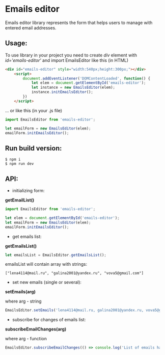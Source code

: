 # Emails editor

Emails editor library represents the form that helps users to manage with entered email addresses.

## Usage:
To use library in your project you need to create *div* element with *id='emails-editor'* and import EmailsEditor like this (in HTML)
```html
<div id="emails-editor" style="width:540px;height:300px;"></div>
    <script>
        document.addEventListener('DOMContentLoaded', function() {
            let elem = document.getElementById('emails-editor');
            let instance = new EmailsEditor(elem);
            instance.initEmailsEditor();
        })
    </script>
```
... or like this (in your .js file)
```javascript
import EmailsEditor from 'emails-editor';

let emailForm = new EmailsEditor(elem);
emailForm.initEmailsEditor();
```

## Run build version:
```
$ npm i
$ npm run dev
```

## API:
- initializing form:

 **getEmailList()**

```javascript
import EmailsEditor from 'emails-editor';

let elem = document.getElementById('emails-editor');
let emailForm = new EmailsEditor(elem);
emailForm.initEmailsEditor();
```

- get emails list:

**getEmailsList()**
```javascript
let emailsList = EmailsEditor.getEmailsList();
```
emailsList will contain array with strings:
```
["lena4114@mail.ru", "galina2001@yandex.ru", "vova5@gmail.com"]
```

- set new emails (single or several):

**setEmails(arg)**

where arg - string
```javascript
EmailsEditor.setEmails('lena4114@mail.ru, galina2001@yandex.ru, vova5@gmail.com');
```

- subscribe for changes of emails list:

**subscribeEmailChanges(arg)**

where arg - function
```javascript
EmailsEditor.subscribeEmailChanges(() => console.log('List of emails has changed'));
```
